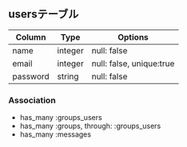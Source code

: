 ## usersテーブル

|Column|Type|Options|
|------|----|-------|
|name|integer|null: false|
|email|integer|null: false, unique:true|
|password|string|null: false|

### Association
- has_many :groups_users
- has_many :groups, through: :groups_users
- has_many :messages